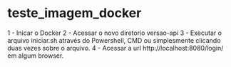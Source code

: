 # teste_imagem_docker
1 - Inicar o Docker
2 - Acessar o novo diretorio versao-api
3 - Executar o arquivo iniciar.sh através do Powershell, CMD ou simplesmente clicando duas vezes sobre o arquivo.
4 - Acessar a url http://localhost:8080/login/ em algum browser.
